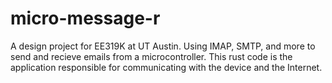 # micro-message-r

A design project for EE319K at UT Austin. Using IMAP, SMTP, and more to send and recieve emails from a microcontroller. This rust code is the application responsible for communicating with the device and the Internet.
